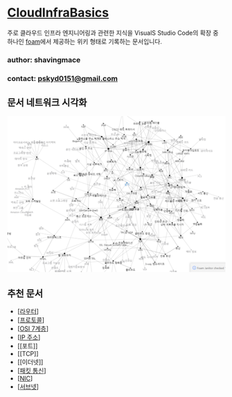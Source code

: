 # [CloudInfraBasics](https://shavingmace.github.io/CloudInfraBasics/)

주로 클라우드 인프라 엔지니어링과 관련한 지식을 VisualS Studio Code의 확장 중 하나인 [foam](https://foambubble.github.io/foam/)에서 제공하는 위키 형태로 기록하는 문서입니다. 

### author: shavingmace
### contact: pskyd0151@gmail.com

## 문서 네트워크 시각화
![타이틀 이미지](./attachments/2022-09-19-16-21-20.png)

## 추천 문서
- [[라우터]]
- [[프로토콜]]
- [[OSI 7계층]]
- [[IP 주소]]
- [[포트]]
- [[TCP]]
- [[이더넷]]
- [[패킷 통신]]
- [[NIC]]
- [[서브넷]]



[//begin]: # "Autogenerated link references for markdown compatibility"
[OSI 7계층]: <docs/OSI 7계층.md> "OSI 7계층"
[IP 주소]: <docs/IP 주소.md> "IP 주소"
[라우터]: docs/라우터.md "라우터"
[패킷 통신]: <docs/패킷 통신.md> "패킷 통신"
[NIC]: docs/NIC.md "NIC"
[프로토콜]: docs/프로토콜.md "프로토콜"
[서브넷]: docs/서브넷.md "서브넷"
[//end]: # "Autogenerated link references"